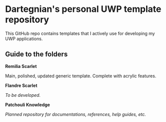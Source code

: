 # Dartegnian's personal UWP template repository

This GitHub repo contains templates that I actively use for developing my UWP applications.

## Guide to the folders

**Remilia Scarlet**

Main, polished, updated generic template. Complete with acrylic features.

**Flandre Scarlet**

*To be developed.*

**Patchouli Knowledge**

*Planned repository for documentations, references, help guides, etc.*